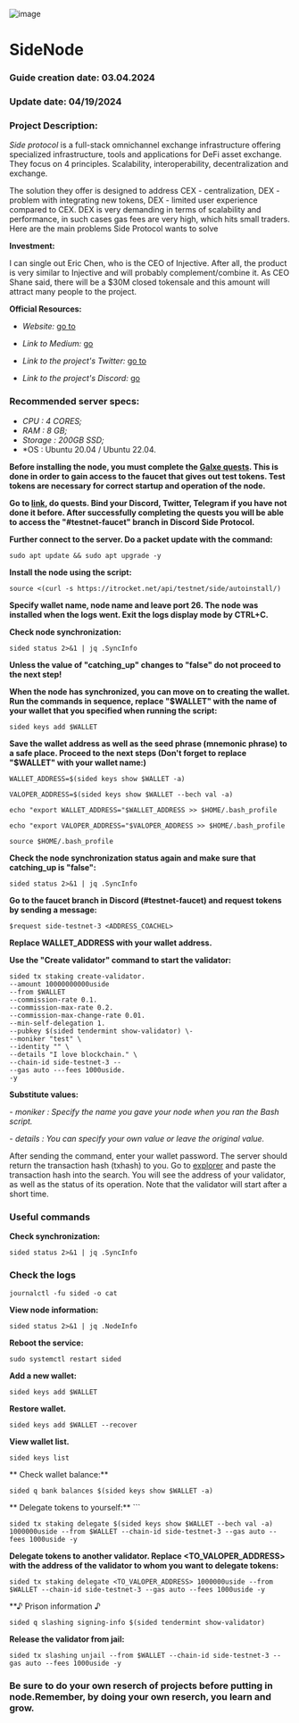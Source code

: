 ![image](https://github.com/Mozgiii9/SideNode/assets/74683169/4344c896-230f-40a9-9028-1c3e2c99e897)

# SideNode

### Guide creation date: 03.04.2024

### Update date: 04/19/2024

### Project Description:

*Side protocol* is a full-stack omnichannel exchange infrastructure offering specialized infrastructure, tools and applications for DeFi asset exchange. They focus on 4 principles. Scalability, interoperability, decentralization and exchange.

The solution they offer is designed to address CEX - centralization, DEX - problem with integrating new tokens, DEX - limited user experience compared to CEX. DEX is very demanding in terms of scalability and performance, in such cases gas fees are very high, which hits small traders. Here are the main problems Side Protocol wants to solve

**Investment:**

I can single out Eric Chen, who is the CEO of Injective. After all, the product is very similar to Injective and will probably complement/combine it. As CEO Shane said, there will be a $30M closed tokensale and this amount will attract many people to the project.

**Official Resources:**

- *Website:* [go to](https://side.one/)

- *Link to Medium:* [go](https://medium.com/@SideProtocol)

- *Link to the project's Twitter:* [go to](http://x.com/sideprotocol)

- *Link to the project's Discord:* [go](https://discord.gg/sideprotocol)

### Recommended server specs: 

- *CPU : 4 CORES;*
- *RAM : 8 GB;*
- *Storage : 200GB SSD;*
- *OS : Ubuntu 20.04 / Ubuntu 22.04.

**Before installing the node, you must complete the [Galxe quests](https://galxe.com/sideprotocol/campaign/GCraxUn3Fj). This is done in order to gain access to the faucet that gives out test tokens. Test tokens are necessary for correct startup and operation of the node.**

**Go to [link](https://galxe.com/sideprotocol/campaign/GCraxUn3Fj), do quests. Bind your Discord, Twitter, Telegram if you have not done it before. After successfully completing the quests you will be able to access the "#testnet-faucet" branch in Discord Side Protocol.**

**Further connect to the server. Do a packet update with the command:**

```
sudo apt update && sudo apt upgrade -y
```

**Install the node using the script:**

```
source <(curl -s https://itrocket.net/api/testnet/side/autoinstall/)
```

**Specify wallet name, node name and leave port 26. The node was installed when the logs went. Exit the logs display mode by CTRL+C.**

**Check node synchronization:**

```
sided status 2>&1 | jq .SyncInfo
```

**Unless the value of "catching_up" changes to "false" do not proceed to the next step!**

**When the node has synchronized, you can move on to creating the wallet. Run the commands in sequence, replace "$WALLET" with the name of your wallet that you specified when running the script:**

```
sided keys add $WALLET
```
**Save the wallet address as well as the seed phrase (mnemonic phrase) to a safe place. Proceed to the next steps (Don't forget to replace "$WALLET" with your wallet name:)**

```
WALLET_ADDRESS=$(sided keys show $WALLET -a)
```

```
VALOPER_ADDRESS=$(sided keys show $WALLET --bech val -a)
```

```
echo "export WALLET_ADDRESS="$WALLET_ADDRESS >> $HOME/.bash_profile
```

```
echo "export VALOPER_ADDRESS="$VALOPER_ADDRESS >> $HOME/.bash_profile
```

```
source $HOME/.bash_profile
```

**Check the node synchronization status again and make sure that catching_up is "false":**

```
sided status 2>&1 | jq .SyncInfo
```

**Go to the faucet branch in Discord (#testnet-faucet) and request tokens by sending a message:**


```
$request side-testnet-3 <ADDRESS_COACHEL>
```


**Replace WALLET_ADDRESS with your wallet address.**

**Use the "Create validator" command to start the validator:**


```
sided tx staking create-validator.
--amount 10000000000uside
--from $WALLET
--commission-rate 0.1.
--commission-max-rate 0.2.
--commission-max-change-rate 0.01.
--min-self-delegation 1.
--pubkey $(sided tendermint show-validator) \-
--moniker "test" \
--identity "" \
--details "I love blockchain." \
--chain-id side-testnet-3 --
--gas auto ---fees 1000uside.
-y
```

**Substitute values:**

*- moniker : Specify the name you gave your node when you ran the Bash script.*

*- details : You can specify your own value or leave the original value.*

After sending the command, enter your wallet password. The server should return the transaction hash (txhash) to you. Go to [explorer](https://testnet.itrocket.net/side/staking) and paste the transaction hash into the search. You will see the address of your validator, as well as the status of its operation. Note that the validator will start after a short time.

### Useful commands

**Check synchronization:**

```
sided status 2>&1 | jq .SyncInfo
```

### Check the logs ###

```
journalctl -fu sided -o cat
```

**View node information:**

```
sided status 2>&1 | jq .NodeInfo
```

**Reboot the service:** 
```
sudo systemctl restart sided
```

**Add a new wallet:**

```
sided keys add $WALLET
```

**Restore wallet.**

```
sided keys add $WALLET --recover
```

**View wallet list.**

```
sided keys list
```

** Check wallet balance:** 

```
sided q bank balances $(sided keys show $WALLET -a)
```

** Delegate tokens to yourself:** ```

```
sided tx staking delegate $(sided keys show $WALLET --bech val -a) 1000000uside --from $WALLET --chain-id side-testnet-3 --gas auto --fees 1000uside -y
```

**Delegate tokens to another validator. Replace <TO_VALOPER_ADDRESS> with the address of the validator to whom you want to delegate tokens:**

```
sided tx staking delegate <TO_VALOPER_ADDRESS> 1000000uside --from $WALLET --chain-id side-testnet-3 --gas auto --fees 1000uside -y
```
**♪ Prison information ♪

```
sided q slashing signing-info $(sided tendermint show-validator)
```

**Release the validator from jail:** 
```
sided tx slashing unjail --from $WALLET --chain-id side-testnet-3 --gas auto --fees 1000uside -y
```

### Be sure to do your own reserch of projects before putting in node.Remember, by doing your own reserch, you learn and grow.
